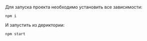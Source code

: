 Для запуска проекта необходимо установить все зависимости:
```
npm i
```
И запустить из дериктории:
```
npm start
```

